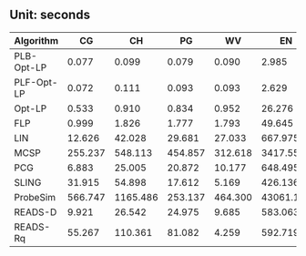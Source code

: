 ## Unit: seconds

Algorithm | CG | CH | PG | WV | EN | EU | WS | WB | WG | CP | LJ
--- | --- | --- | --- | --- | --- | --- | --- | --- | --- | --- | ---
PLB-Opt-LP | 0.077 | 0.099 | 0.079 | 0.090 | 2.985 | 1.759 | 76.163 | 146.236 | 7.189 | 24.408 | 220.931
PLF-Opt-LP | 0.072 | 0.111 | 0.093 | 0.093 | 2.629 | 1.819 | 40.069 | 95.015 | 8.768 | 34.881 | 310.522
Opt-LP | 0.533 | 0.910 | 0.834 | 0.952 | 26.276 | 9.687 | 461.954 | 1055.750 | 73.599 | 661.039 | 15272.300
FLP | 0.999 | 1.826 | 1.777 | 1.793 | 49.645 | 19.094 | 827.675 | 1971.710 | 133.842 | 1260.070 | 21673.800
LIN | 12.626 | 42.028 | 29.681 | 27.033 | 667.975 | 20304.825 | 50572.941 | 327914.224 | 564967.804 | 12274249.224 | 39868660.063
MCSP | 255.237 | 548.113 | 454.857 | 312.618 | 3417.558 | 63617.128 | 72311.109 | 383753.029 | 599341.562 | 11261417.728 | 19675654.326
PCG | 6.883 | 25.005 | 20.872 | 10.177 | 648.495 | 0.000 | 0.000 | 0.000 | 0.000 | 0.000 | 0.000
SLING | 31.915 | 54.898 | 17.612 | 5.169 | 426.136 | 2176.405 | 65037.837 | 358125.794 | 418795.050 | 28269.285 | 419668.198
ProbeSim | 566.747 | 1165.486 | 253.137 | 464.300 | 43061.181 | 28159.096 | 44142.768 | 147563.938 | 70478.696 | 140695.040 | 9748416.805
READS-D | 9.921 | 26.542 | 24.975 | 9.685 | 583.063 | 348.394 | 1888.720 | 5092.715 | 5180.266 | 89205.550 | 1115711.016
READS-Rq | 55.267 | 110.361 | 81.082 | 4.259 | 592.719 | 386.984 | 3411.520 | 10616.022 | 6826.043 | 67208.610 | 317711.839